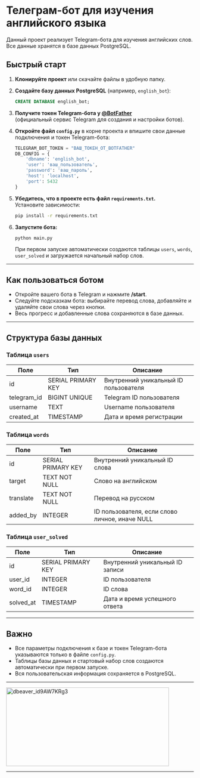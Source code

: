 # Телеграм-бот для изучения английского языка

Данный проект реализует Telegram-бота для изучения английских слов. Все данные хранятся в базе данных PostgreSQL.

## Быстрый старт

1. **Клонируйте проект** или скачайте файлы в удобную папку.

2. **Создайте базу данных PostgreSQL** (например, `english_bot`):

    ```sql
    CREATE DATABASE english_bot;
    ```

3. **Получите токен Telegram-бота у [@BotFather](https://t.me/BotFather)**  
   (официальный сервис Telegram для создания и настройки ботов).

4. **Откройте файл `config.py`** в корне проекта и впишите свои данные подключения и токен Telegram-бота:

    ```python
    TELEGRAM_BOT_TOKEN = "ВАШ_ТОКЕН_ОТ_BOTFATHER"
    DB_CONFIG = {
        'dbname': 'english_bot',
        'user': 'ваш_пользователь',
        'password': 'ваш_пароль',
        'host': 'localhost',
        'port': 5432
    }
    ```

5. **Убедитесь, что в проекте есть файл `requirements.txt`.**  
   Установите зависимости:

    ```sh
    pip install -r requirements.txt
    ```

6. **Запустите бота:**

    ```sh
    python main.py
    ```

    При первом запуске автоматически создаются таблицы `users`, `words`, `user_solved` и загружается начальный набор слов.

---

## Как пользоваться ботом

- Откройте вашего бота в Telegram и нажмите **/start**.
- Следуйте подсказкам бота: выбирайте перевод слова, добавляйте и удаляйте свои слова через кнопки.
- Весь прогресс и добавленные слова сохраняются в базе данных.

---

## Структура базы данных

### Таблица `users`

| Поле         | Тип                | Описание                                  |
|--------------|--------------------|-------------------------------------------|
| id           | SERIAL PRIMARY KEY | Внутренний уникальный ID пользователя     |
| telegram_id  | BIGINT UNIQUE      | Telegram ID пользователя                  |
| username     | TEXT               | Username пользователя                     |
| created_at   | TIMESTAMP          | Дата и время регистрации                  |

### Таблица `words`

| Поле         | Тип                | Описание                                         |
|--------------|--------------------|--------------------------------------------------|
| id           | SERIAL PRIMARY KEY | Внутренний уникальный ID слова                   |
| target       | TEXT NOT NULL      | Слово на английском                              |
| translate    | TEXT NOT NULL      | Перевод на русском                               |
| added_by     | INTEGER            | ID пользователя, если слово личное, иначе NULL   |

### Таблица `user_solved`

| Поле         | Тип                | Описание                                         |
|--------------|--------------------|--------------------------------------------------|
| id           | SERIAL PRIMARY KEY | Внутренний уникальный ID записи                  |
| user_id      | INTEGER            | ID пользователя                                  |
| word_id      | INTEGER            | ID слова                                         |
| solved_at    | TIMESTAMP          | Дата и время успешного ответа                    |

---

## Важно

- Все параметры подключения к базе и токен Telegram-бота указываются только в файле `config.py`.
- Таблицы базы данных и стартовый набор слов создаются автоматически при первом запуске.
- Вся пользовательская информация сохраняется в PostgreSQL.

---

<img width="437" height="211" alt="dbeaver_id9AW7KRg3" src="https://github.com/user-attachments/assets/68e6950f-a443-489f-b0ff-6f39b36d4387" />

---

